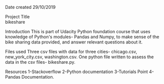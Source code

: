Date created
29/10/2019

Project Title\
bikeshare

Introduction
This is part of Udacity Python foundation course that uses knowledge of Python's modules- Pandas and Numpy, to make sense of the bike sharing data provided, and answer relevant questions about it.

Files used
Three csv files with data for three cities- chicago.csv, new_york_city.csv, washington.csv.
One python file written to assess the data in the csv files- bikeshare.py.

Resources
1-Stackoverflow
2-Python documentation
3-Tutorials Point
4-Pandas Documentation.

